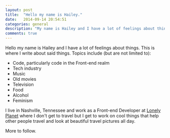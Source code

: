 ```yaml
---
layout: post
title:  "Hello my name is Hailey."
date:   2014-09-14 20:54:51
categories: general
description: "My name is Hailey and I have a lot of feelings about things."
comments: true
---
```


Hello my name is Hailey and I have a lot of feelings about things. This is where I write about said things. Topics include (but are not limited to):

- Code, particularly code in the Front-end realm
- Tech industry
- Music
- Old movies
- Television
- Food
- Alcohol
- Feminism

I live in Nashville, Tennessee and work as a Front-end Developer at [Lonely Planet](https://www.lonelyplanet.com) where I don't get to travel but I get to work on cool things that help other people travel and look at beautiful travel pictures all day. 

More to follow.